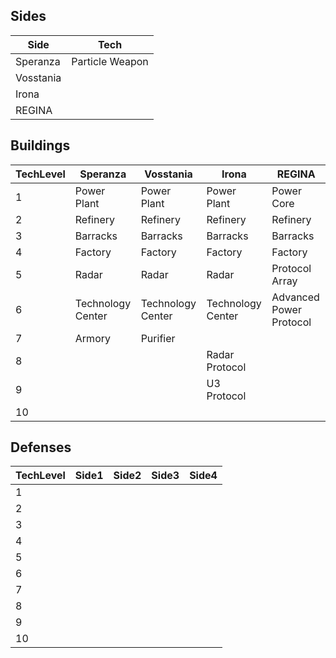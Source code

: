 ## Sides
| Side | Tech |
|------|------|
| Speranza | Particle Weapon |
| Vosstania |  |
| Irona |  |
| REGINA |  |

## Buildings
| TechLevel | Speranza | Vosstania | Irona | REGINA |
|-----------|-------|-------|-------|-------|
| 1 | Power Plant | Power Plant | Power Plant | Power Core | 
| 2 | Refinery | Refinery | Refinery | Refinery |
| 3 | Barracks | Barracks | Barracks | Barracks |
| 4 | Factory | Factory | Factory | Factory |
| 5 | Radar | Radar | Radar | Protocol Array |
| 6 | Technology Center | Technology Center | Technology Center | Advanced Power Protocol |
| 7 | Armory | Purifier |  |  | U2 Protocol |
| 8 | | | Radar Protocol |
| 9 | | | U3 Protocol |
| 10 | | | |

## Defenses
| TechLevel | Side1 | Side2 | Side3 | Side4 |
|-----------|-------|-------|-------|-------|
| 1 |
| 2 |
| 3 |
| 4 |
| 5 |
| 6 |
| 7 |
| 8 |
| 9 |
| 10 |